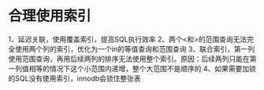 # 合理使用索引
1、延迟关联，使用覆盖索引，提高SQL执行效率
2、两个<和>的范围查询无法完全使用两个列的索引，优化为一个in的等值查询和范围查询
3、联合索引，第一列使用范围查询，再用后续两列的排序无法使用整个索引。原因：后续两列只能在第一列值相等的情况下这个小范围内递增，整个大范围不是顺序的
4、如果需要加锁的SQL没有使用索引，innodb会锁住整张表